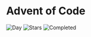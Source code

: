 # Advent of Code

![Day](https://img.shields.io/badge/day%20📅-2-blue) ![Stars](https://img.shields.io/badge/stars%20⭐-2-yellow) ![Completed](https://img.shields.io/badge/days%20completed-1-red)
